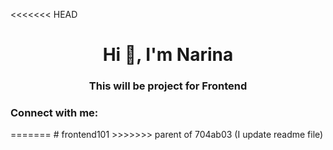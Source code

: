 <<<<<<< HEAD
<h1 align="center">Hi 👋, I'm Narina</h1>
<h3 align="center">This will be project for Frontend</h3>


<h3 align="left">Connect with me:</h3>
<p align="left">
</p>
=======
# frontend101
>>>>>>> parent of 704ab03 (I update readme file)
